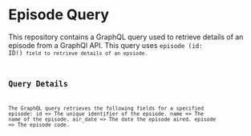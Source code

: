 # Episode Query
This repository contains a GraphQL query used to retrieve details of an episode from a GraphQl API. This query uses <code>episode (id: ID!)<code> field to retrieve details of an epsiode. 

## Query Details 
The GraphQL query retrieves the following fields for a specified episode:
id => The unique identifier of the epsiode.
name => The name of the episode.
air_date => The date the episode aired.
episode => The episode code.